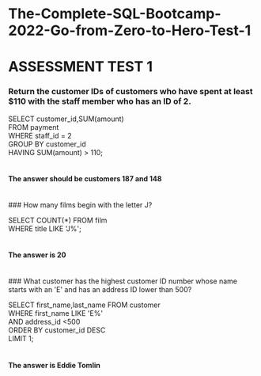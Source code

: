 # The-Complete-SQL-Bootcamp-2022-Go-from-Zero-to-Hero-Test-1
# ASSESSMENT TEST 1

### Return the customer IDs of customers who have spent at least $110 with the staff member who has an ID of 2.

SELECT customer_id,SUM(amount)<br>
FROM payment<br>
WHERE staff_id = 2<br>
GROUP BY customer_id<br>
HAVING SUM(amount) > 110;<br>
<br>
#### The answer should be customers 187 and 148
<br>
### How many films begin with the letter J? 

SELECT COUNT(*) FROM film<br>
WHERE title LIKE 'J%';<br>
<br>
#### The answer is 20
<br>
### What customer has the highest customer ID number whose name starts with an 'E' and has an address ID lower than 500?

SELECT first_name,last_name FROM customer<br>
WHERE first_name LIKE 'E%'<br>
AND address_id <500<br>
ORDER BY customer_id DESC<br>
LIMIT 1;<br>
<br>
#### The answer is Eddie Tomlin

